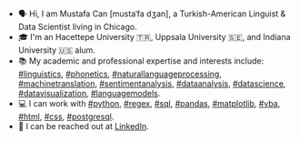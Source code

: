 - 🗣️ Hi, I am Mustafa Can [mustaˈfa dʒan], a Turkish-American Linguist & Data Scientist living in Chicago.
- 🎓 I'm an Hacettepe University 🇹🇷, Uppsala University 🇸🇪, and Indiana University 🇺🇸 alum.
- 📚 My academic and professional expertise and interests include:
[#linguistics](https://github.com/topics/linguistics), [#phonetics](https://github.com/topics/phonetics), [#naturallanguageprocessing](https://github.com/topics/naturallanguageprocessing), [#machinetranslation](https://github.com/topics/machinetranslation), [#sentimentanalysis](https://github.com/topics/sentimentanalysis), [#dataanalysis](https://github.com/topics/dataanalysis), [#datascience](https://github.com/topics/datascience), [#datavisualization](https://github.com/topics/datavisualization), [#languagemodels](https://github.com/topics/languagemodels).
- 💻 I can work with [#python](https://github.com/topics/python), [#regex](https://github.com/topics/regex), [#sql](https://github.com/topics/sql), [#pandas](https://github.com/topics/pandas), [#matplotlib](https://github.com/topics/matplotlib), [#vba](https://github.com/topics/vba), [#html](https://github.com/topics/html), [#css](https://github.com/topics/css), [#postgresql](https://github.com/topics/postgresql).
- 📨 I can be reached out at [LinkedIn](https://www.linkedin.com/in/mustafacanayter/).
<!---
mustafacanayter/mustafacanayter is a ✨ special ✨ repository because its `README.md` (this file) appears on your GitHub profile.
You can click the Preview link to take a look at your changes.
--->

